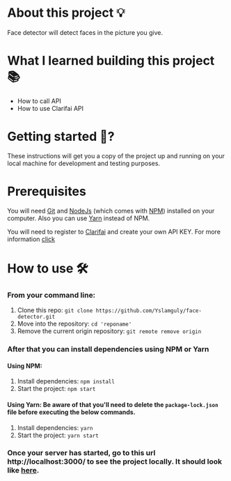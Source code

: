 # About this project 💡
Face detector will detect faces in the picture you give.

# What I learned building this project 📚

- How to call API
- How to use Clarifai API


# Getting started 🚀?
These instructions will get you a copy of the project up and running on your local machine for development and testing purposes.

# Prerequisites
You will need [Git](https://git-scm.com/) and [NodeJs](https://nodejs.org/en/download/) (which comes with [NPM](http://npmjs.com/)) installed on your computer. Also you can use [Yarn](https://yarnpkg.com/) instead of NPM.

You will need to register to [Clarifai](https://www.clarifai.com) and create your own API KEY. For more information [click](https://help.clarifai.com/hc/en-us/articles/4408756817047-How-do-I-use-a-Clarifai-s-pre-built-model-through-the-API-)

# How to use 🛠
### From your command line:

1. Clone this repo: `git clone https://github.com/Yslamguly/face-detector.git`
2. Move into the repository: `cd 'reponame'`
3. Remove the current origin repository: `git remote remove origin`

### After that you can install dependencies using NPM or Yarn
#### Using NPM:
1. Install dependencies: `npm install`
2. Start the project: `npm start`

#### Using Yarn: Be aware of that you'll need to delete the `package-lock.json` file before executing the below commands.
1. Install dependencies: `yarn`
2. Start the project: `yarn start`

### Once your server has started, go to this url http://localhost:3000/ to see the project locally. It should look like [here](https://yslamguly.github.io/face-detector/).
